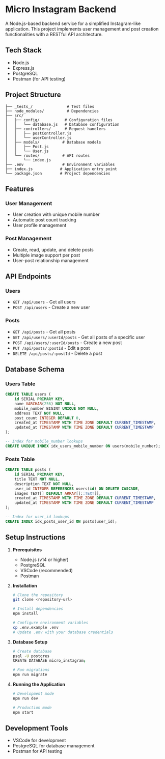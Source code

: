 # Micro Instagram Backend

A Node.js-based backend service for a simplified Instagram-like application. This project implements user management and post creation functionalities with a RESTful API architecture.

## Tech Stack

- Node.js
- Express.js
- PostgreSQL
- Postman (for API testing)

## Project Structure

```
├── _tests_/               # Test files
├── node_modules/          # Dependencies
├── src/
│   ├── config/           # Configuration files
│   │   └── database.js   # Database configuration
│   ├── controllers/      # Request handlers
│   │   ├── postController.js
│   │   └── userController.js
│   ├── models/          # Database models
│   │   ├── Post.js
│   │   └── User.js
│   └── routes/          # API routes
│       └── index.js
├── .env                 # Environment variables
├── index.js            # Application entry point
└── package.json        # Project dependencies
```

## Features

### User Management
- User creation with unique mobile number
- Automatic post count tracking
- User profile management

### Post Management
- Create, read, update, and delete posts
- Multiple image support per post
- User-post relationship management

## API Endpoints

### Users
- `GET /api/users` - Get all users
- `POST /api/users` - Create a new user

### Posts
- `GET /api/posts` - Get all posts
- `GET /api/users/:userId/posts` - Get all posts of a specific user
- `POST /api/users/:userId/posts` - Create a new post
- `PUT /api/posts/:postId` - Edit a post
- `DELETE /api/posts/:postId` - Delete a post

## Database Schema

### Users Table
```sql
CREATE TABLE users (
    id SERIAL PRIMARY KEY,
    name VARCHAR(256) NOT NULL,
    mobile_number BIGINT UNIQUE NOT NULL,
    address TEXT NOT NULL,
    post_count INTEGER DEFAULT 0,
    created_at TIMESTAMP WITH TIME ZONE DEFAULT CURRENT_TIMESTAMP,
    updated_at TIMESTAMP WITH TIME ZONE DEFAULT CURRENT_TIMESTAMP
);

-- Index for mobile_number lookups
CREATE UNIQUE INDEX idx_users_mobile_number ON users(mobile_number);
```

### Posts Table
```sql
CREATE TABLE posts (
    id SERIAL PRIMARY KEY,
    title TEXT NOT NULL,
    description TEXT NOT NULL,
    user_id INTEGER REFERENCES users(id) ON DELETE CASCADE,
    images TEXT[] DEFAULT ARRAY[]::TEXT[],
    created_at TIMESTAMP WITH TIME ZONE DEFAULT CURRENT_TIMESTAMP,
    updated_at TIMESTAMP WITH TIME ZONE DEFAULT CURRENT_TIMESTAMP
);

-- Index for user_id lookups
CREATE INDEX idx_posts_user_id ON posts(user_id);
```

## Setup Instructions

1. **Prerequisites**
   - Node.js (v14 or higher)
   - PostgreSQL
   - VSCode (recommended)
   - Postman

2. **Installation**
   ```bash
   # Clone the repository
   git clone <repository-url>

   # Install dependencies
   npm install

   # Configure environment variables
   cp .env.example .env
   # Update .env with your database credentials
   ```

3. **Database Setup**
   ```bash
   # Create database
   psql -U postgres
   CREATE DATABASE micro_instagram;

   # Run migrations
   npm run migrate
   ```

4. **Running the Application**
   ```bash
   # Development mode
   npm run dev

   # Production mode
   npm start 
   ```

## Development Tools

- VSCode for development
- PostgreSQL for database management
- Postman for API testing
